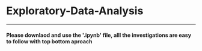 # Exploratory-Data-Analysis
----------
#### Please downlaod and use the '.ipynb' file, alll the investigations are easy to follow with top bottom aproach 
